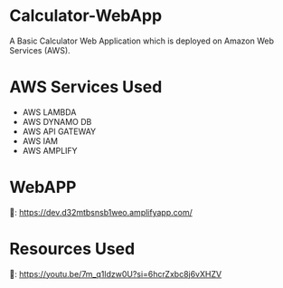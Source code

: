 # Calculator-WebApp
A Basic Calculator Web Application which is deployed on Amazon Web Services (AWS).
# AWS Services Used
- AWS LAMBDA
- AWS DYNAMO DB
- AWS API GATEWAY
- AWS IAM
- AWS AMPLIFY
# WebAPP
🔗: https://dev.d32mtbsnsb1weo.amplifyapp.com/
# Resources Used
🔗: https://youtu.be/7m_q1ldzw0U?si=6hcrZxbc8j6vXHZV
